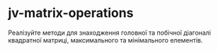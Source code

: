 # jv-matrix-operations

Реалізуйте методи для знаходження головної та побічної діагоналі квадратної матриці,
максимального та мінімального елементів.
